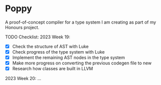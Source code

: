 # Poppy
A proof-of-concept compiler for a type system I am creating as part of my Honours project.

TODO Checklist: 
2023 Week 19:
- [x] Check the structure of AST with Luke
- [x] Check progress of the type system with Luke
- [x] Implement the remaining AST nodes in the type system
- [x] Make more progress on converting the previous codegen file to new 
- [x] Research how classes are built in LLVM

2023 Week 20:
...